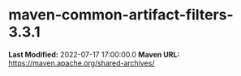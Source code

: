# maven-common-artifact-filters-3.3.1

**Last Modified:** 2022-07-17 17:00:00.0
**Maven URL:** https://maven.apache.org/shared-archives/
